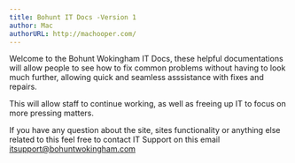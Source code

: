 ```yaml
---
title: Bohunt IT Docs -Version 1
author: Mac
authorURL: http://machooper.com/
---
```


Welcome to the Bohunt Wokingham IT Docs, these helpful documentations will allow people to see how to fix common problems without having to look much further, allowing quick and seamless asssistance with fixes and repairs.

<!--truncate-->

This will allow staff to continue working, as well as freeing up IT to focus on more pressing matters. 

If you have any question about the site, sites functionality or anything else related to this feel free to contact IT Support on this email <a href="mailto:itsupport@bohuntwokingham.com">itsupport@bohuntwokingham.com</a>